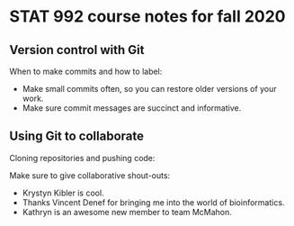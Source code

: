 # STAT 992 course notes for fall 2020

## Version control with Git

When to make commits and how to label:
- Make small commits often, so you can restore older versions of your work. 
- Make sure commit messages are succinct and informative. 

## Using Git to collaborate

Cloning repositories and pushing code:

Make sure to give collaborative shout-outs:
- Krystyn Kibler is cool.
- Thanks Vincent Denef for bringing me into the world of bioinformatics. 
- Kathryn is an awesome new member to team McMahon.
